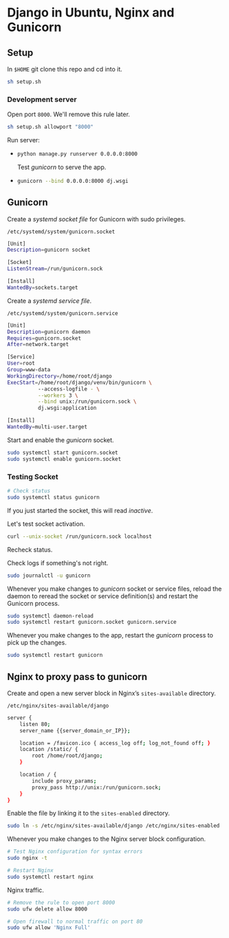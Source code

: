# Django in Ubuntu, Nginx and Gunicorn

## Setup

In `$HOME` git clone this repo and cd into it.

```bash
sh setup.sh
```

### Development server

Open port `8000`. We'll remove this rule later.

```bash
sh setup.sh allowport "8000"
```

Run server:

- ```bash
  python manage.py runserver 0.0.0.0:8000
  ```

  Test _gunicorn_ to serve the app.

- ```bash
  gunicorn --bind 0.0.0.0:8000 dj.wsgi
  ```

## Gunicorn

Create a _systemd socket file_ for Gunicorn with sudo privileges.

`/etc/systemd/system/gunicorn.socket`

```sh
[Unit]
Description=gunicorn socket

[Socket]
ListenStream=/run/gunicorn.sock

[Install]
WantedBy=sockets.target
```

Create a _systemd service file_.

`/etc/systemd/system/gunicorn.service`

```sh
[Unit]
Description=gunicorn daemon
Requires=gunicorn.socket
After=network.target

[Service]
User=root
Group=www-data
WorkingDirectory=/home/root/django
ExecStart=/home/root/django/venv/bin/gunicorn \
          --access-logfile - \
          --workers 3 \
          --bind unix:/run/gunicorn.sock \
          dj.wsgi:application

[Install]
WantedBy=multi-user.target
```

Start and enable the _gunicorn_ socket.

```bash
sudo systemctl start gunicorn.socket
sudo systemctl enable gunicorn.socket
```

### Testing Socket

```bash
# Check status
sudo systemctl status gunicorn
```

If you just started the socket, this will read _inactive_.

Let's test socket activation.

```bash
curl --unix-socket /run/gunicorn.sock localhost
```

Recheck status.

Check logs if something's not right.

```bash
sudo journalctl -u gunicorn
```

Whenever you make changes to _gunicorn_ socket or service files, reload the daemon to reread the socket or service definition(s) and restart the Gunicorn process.

```bash
sudo systemctl daemon-reload
sudo systemctl restart gunicorn.socket gunicorn.service
```

Whenever you make changes to the app, restart the _gunicorn_ process to pick up the changes.

```bash
sudo systemctl restart gunicorn
```

## Nginx to proxy pass to gunicorn

Create and open a new server block in Nginx’s `sites-available` directory.

`/etc/nginx/sites-available/django`

```sh
server {
    listen 80;
    server_name {{server_domain_or_IP}};

    location = /favicon.ico { access_log off; log_not_found off; }
    location /static/ {
        root /home/root/django;
    }

    location / {
        include proxy_params;
        proxy_pass http://unix:/run/gunicorn.sock;
    }
}
```

Enable the file by linking it to the `sites-enabled` directory.

```bash
sudo ln -s /etc/nginx/sites-available/django /etc/nginx/sites-enabled
```

Whenever you make changes to the Nginx server block configuration.

```bash
# Test Nginx configuration for syntax errors
sudo nginx -t

# Restart Nginx
sudo systemctl restart nginx
```

Nginx traffic.

```bash
# Remove the rule to open port 8000
sudo ufw delete allow 8000

# Open firewall to normal traffic on port 80
sudo ufw allow 'Nginx Full'
```
